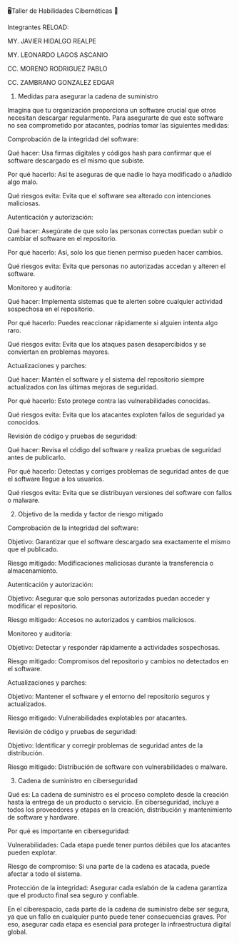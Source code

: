 🖥️Taller de Habilidades Cibernéticas 💾

Integrantes  RELOAD:

MY. JAVIER HIDALGO REALPE 

MY. LEONARDO LAGOS ASCANIO

CC. MORENO RODRIGUEZ PABLO

CC. ZAMBRANO GONZALEZ EDGAR

1. Medidas para asegurar la cadena de suministro

Imagina que tu organización proporciona un software crucial que otros necesitan descargar regularmente. Para asegurarte de que este software no sea comprometido por atacantes, podrías tomar las siguientes medidas:

Comprobación de la integridad del software:

Qué hacer: Usa firmas digitales y códigos hash para confirmar que el software descargado es el mismo que subiste.

Por qué hacerlo: Así te aseguras de que nadie lo haya modificado o añadido algo malo.

Qué riesgos evita: Evita que el software sea alterado con intenciones maliciosas.

Autenticación y autorización:

Qué hacer: Asegúrate de que solo las personas correctas puedan subir o cambiar el software en el repositorio.

Por qué hacerlo: Así, solo los que tienen permiso pueden hacer cambios.

Qué riesgos evita: Evita que personas no autorizadas accedan y alteren el software.

Monitoreo y auditoría:

Qué hacer: Implementa sistemas que te alerten sobre cualquier actividad sospechosa en el repositorio.

Por qué hacerlo: Puedes reaccionar rápidamente si alguien intenta algo raro.

Qué riesgos evita: Evita que los ataques pasen desapercibidos y se conviertan en problemas mayores.

Actualizaciones y parches:

Qué hacer: Mantén el software y el sistema del repositorio siempre actualizados con las últimas mejoras de seguridad.

Por qué hacerlo: Esto protege contra las vulnerabilidades conocidas.

Qué riesgos evita: Evita que los atacantes exploten fallos de seguridad ya conocidos.

Revisión de código y pruebas de seguridad:

Qué hacer: Revisa el código del software y realiza pruebas de seguridad antes de publicarlo.

Por qué hacerlo: Detectas y corriges problemas de seguridad antes de que el software llegue a los usuarios.

Qué riesgos evita: Evita que se distribuyan versiones del software con fallos o malware.

2. Objetivo de la medida y factor de riesgo mitigado

Comprobación de la integridad del software:

Objetivo: Garantizar que el software descargado sea exactamente el mismo que el publicado.

Riesgo mitigado: Modificaciones maliciosas durante la transferencia o almacenamiento.

Autenticación y autorización:

Objetivo: Asegurar que solo personas autorizadas puedan acceder y modificar el repositorio.

Riesgo mitigado: Accesos no autorizados y cambios maliciosos.

Monitoreo y auditoría:

Objetivo: Detectar y responder rápidamente a actividades sospechosas.

Riesgo mitigado: Compromisos del repositorio y cambios no detectados en el software.

Actualizaciones y parches:

Objetivo: Mantener el software y el entorno del repositorio seguros y actualizados.

Riesgo mitigado: Vulnerabilidades explotables por atacantes.

Revisión de código y pruebas de seguridad:

Objetivo: Identificar y corregir problemas de seguridad antes de la distribución.

Riesgo mitigado: Distribución de software con vulnerabilidades o malware.

3. Cadena de suministro en ciberseguridad

Qué es: La cadena de suministro es el proceso completo desde la creación hasta la entrega de un producto o servicio. En ciberseguridad, incluye a todos los proveedores y etapas en la creación, distribución y mantenimiento de software y hardware.

Por qué es importante en ciberseguridad:

Vulnerabilidades: Cada etapa puede tener puntos débiles que los atacantes pueden explotar.

Riesgo de compromiso: Si una parte de la cadena es atacada, puede afectar a todo el sistema.

Protección de la integridad: Asegurar cada eslabón de la cadena garantiza que el producto final sea seguro y confiable.

En el ciberespacio, cada parte de la cadena de suministro debe ser segura, ya que un fallo en cualquier punto puede tener consecuencias graves. Por eso, asegurar cada etapa es esencial para proteger la infraestructura digital global.
